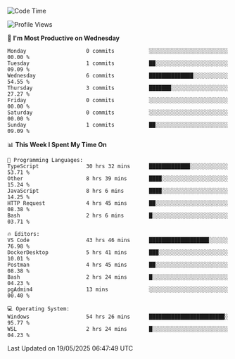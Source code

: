 <!--START_SECTION:waka-->
![Code Time](http://img.shields.io/badge/Code%20Time-5%2C011%20hrs%2025%20mins-blue)

![Profile Views](http://img.shields.io/badge/Profile%20Views-8-blue)

📅 **I'm Most Productive on Wednesday** 

```text
Monday                   0 commits           ░░░░░░░░░░░░░░░░░░░░░░░░░   00.00 % 
Tuesday                  1 commits           ██░░░░░░░░░░░░░░░░░░░░░░░   09.09 % 
Wednesday                6 commits           ██████████████░░░░░░░░░░░   54.55 % 
Thursday                 3 commits           ███████░░░░░░░░░░░░░░░░░░   27.27 % 
Friday                   0 commits           ░░░░░░░░░░░░░░░░░░░░░░░░░   00.00 % 
Saturday                 0 commits           ░░░░░░░░░░░░░░░░░░░░░░░░░   00.00 % 
Sunday                   1 commits           ██░░░░░░░░░░░░░░░░░░░░░░░   09.09 % 
```


📊 **This Week I Spent My Time On** 

```text
💬 Programming Languages: 
TypeScript               30 hrs 32 mins      █████████████░░░░░░░░░░░░   53.71 % 
Other                    8 hrs 39 mins       ████░░░░░░░░░░░░░░░░░░░░░   15.24 % 
JavaScript               8 hrs 6 mins        ████░░░░░░░░░░░░░░░░░░░░░   14.25 % 
HTTP Request             4 hrs 45 mins       ██░░░░░░░░░░░░░░░░░░░░░░░   08.38 % 
Bash                     2 hrs 6 mins        █░░░░░░░░░░░░░░░░░░░░░░░░   03.71 % 

🔥 Editors: 
VS Code                  43 hrs 46 mins      ███████████████████░░░░░░   76.98 % 
DockerDesktop            5 hrs 41 mins       ███░░░░░░░░░░░░░░░░░░░░░░   10.01 % 
Postman                  4 hrs 45 mins       ██░░░░░░░░░░░░░░░░░░░░░░░   08.38 % 
Bash                     2 hrs 24 mins       █░░░░░░░░░░░░░░░░░░░░░░░░   04.23 % 
pgAdmin4                 13 mins             ░░░░░░░░░░░░░░░░░░░░░░░░░   00.40 % 

💻 Operating System: 
Windows                  54 hrs 26 mins      ████████████████████████░   95.77 % 
WSL                      2 hrs 24 mins       █░░░░░░░░░░░░░░░░░░░░░░░░   04.23 % 
```


 Last Updated on 19/05/2025 06:47:49 UTC
<!--END_SECTION:waka-->
